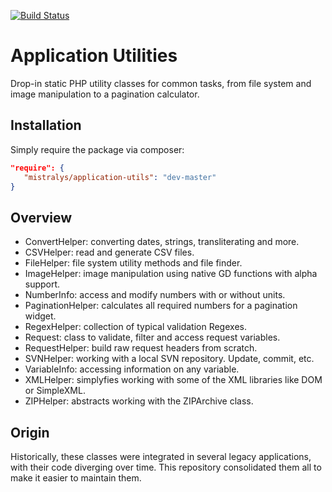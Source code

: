 [![Build Status](https://travis-ci.com/Mistralys/application-utils.svg?branch=master)](https://travis-ci.com/Mistralys/application-utils)

# Application Utilities

Drop-in static PHP utility classes for common tasks, from file system and image manipulation to a pagination calculator.

## Installation

Simply require the package via composer:

```json
"require": {
   "mistralys/application-utils": "dev-master"
}
```

## Overview

* ConvertHelper: converting dates, strings, transliterating and more.
* CSVHelper: read and generate CSV files.
* FileHelper: file system utility methods and file finder.
* ImageHelper: image manipulation using native GD functions with alpha support.
* NumberInfo: access and modify numbers with or without units.
* PaginationHelper: calculates all required numbers for a pagination widget.
* RegexHelper: collection of typical validation Regexes.
* Request: class to validate, filter and access request variables.
* RequestHelper: build raw request headers from scratch.
* SVNHelper: working with a local SVN repository. Update, commit, etc.
* VariableInfo: accessing information on any variable.
* XMLHelper: simplyfies working with some of the XML libraries like DOM or SimpleXML.
* ZIPHelper: abstracts working with the ZIPArchive class.

## Origin

Historically, these classes were integrated in several legacy applications, with their code diverging over time. This repository consolidated them all to make it easier to maintain them. 
